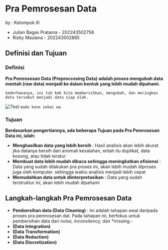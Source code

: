 # Pra Pemrosesan Data
 by : Kelompok III
 - Julian Bagas Pratama - 202243502758
 - Rizky Maulana - 202243502885

##  Definisi dan Tujuan

### Definisi

**Pra Pemrosesan Data (Preproccesing Data) adalah proses mengubah data mentah (raw data) menjadi ke dalam bentuk yang lebih mudah dipahami**. 

```Sederhananya, ini tuh kek kita membersihkan, mengubah, dan meringkas data tersebut menjadi data siap olah.```


![Test](/assets/test.jpeg)
```mada kono sekai wa```

### Tujuan

**Berdasarkan pengertiannya, ada beberapa Tujuan pada Pra Pemrosesan Data ini, ialah:**
- **Menghasilkan data yang lebih bersih** 
: Hasil analisis akan lebih akurat jika datanya bersih dari anomali kesalahan, entah itu duplikat, data kosong, atau tidak teratur
- **Membuat data lebih mudah dibaca sehingga meningkatkan efisiensi**
: Data yang sudah dilakukan pra proses ini, akan lebih mudah diproses juga oleh komputer. sehingga waktu analisis menjadi lebih cepat
- **Memudahkan data untuk diinterpretasikan** : Data yang sudah terstruktur ini, akan lebih mudah dipahami

## Langkah-langkah Pra Pemrosesan Data

- **Pembersihan data (Data Cleaning)**
: Ini adalah tahapan awal daripada proses pra pemrosesan dat. Pada tahapan ini, berfokus untuk pembersihan data dari *noise, inconsitency,* dan *missing.-
- **(Data Integration)**
- **(Data Transformation)**
- **(Data Reduction)**
- **(Data Discretization)**


